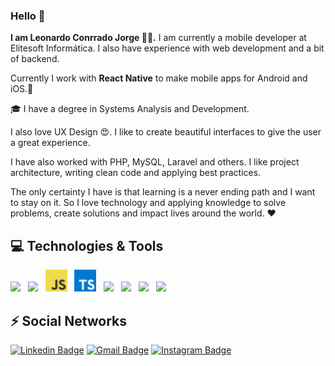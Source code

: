 ### Hello 👋
**I am Leonardo Conrrado Jorge 👨🚀.** I am currently a mobile developer at Elitesoft Informática. I also have experience with web development and a bit of backend.

Currently I work with **React Native** to make mobile apps for Android and iOS.📱
                                                   
🎓 I have a degree in Systems Analysis and Development.

I also love UX Design 😍. I like to create beautiful interfaces to give the user a great experience.

I have also worked with PHP, MySQL, Laravel and others. I like project architecture, writing clean code and applying best practices.

The only certainty I have is that learning is a never ending path and I want to stay on it. So I love technology and applying knowledge to solve problems, create solutions and impact lives around the world. ❤️

## 💻 Technologies & Tools

<p>
<img src="https://image.flaticon.com/icons/png/512/226/226770.png" height="35px"/>
&nbsp;
<img src="https://www.freepnglogos.com/uploads/apple-logo-png/apple-logo-icon-transparent-png-svg-vector-3.png" height="35px"/>  
&nbsp;  
<img src="https://raw.githubusercontent.com/github/explore/80688e429a7d4ef2fca1e82350fe8e3517d3494d/topics/javascript/javascript.png" height="35px"/>
&nbsp;  
<img src="https://raw.githubusercontent.com/github/explore/80688e429a7d4ef2fca1e82350fe8e3517d3494d/topics/typescript/typescript.png" height="35px"/>
&nbsp;
<img src="https://appmasters.io/static/react-47ce6e77f039020ee2e76a10c1e988e9.png" height="35px"/> 
&nbsp;
<img src="https://img.icons8.com/color/452/firebase.png" height="35px" />   
&nbsp;
<img src="https://cdn-icons-png.flaticon.com/512/528/528261.png" height="35px" />
&nbsp;
<img src="https://inceptum-stor.icons8.com/TErRc1E6L9wX/expoicon.jpg" height="35px" />
&nbsp;
</p>
<!-- 
<img src="https://img.shields.io/badge/javascript-%23F7DF1E.svg?&style=for-the-badge&logo=javascript&logoColor=black" height="25"/>
<img src="https://img.shields.io/badge/typescript%20-%23007ACC.svg?&style=for-the-badge&logo=typescript&logoColor=white" height="25"/>
<img src="https://img.shields.io/badge/react%20-%2320232a.svg?&style=for-the-badge&logo=react&logoColor=%2361DAFB" height="25"/>
<img src="https://img.shields.io/badge/react native%20-%2320232a.svg?&style=for-the-badge&logo=react&logoColor=%2361DAFB" height="25"/> -->

## ⚡ Social Networks

[![Linkedin Badge](https://img.shields.io/badge/-LinkedIn-blue?style=flat&logo=Linkedin&logoColor=white&link=https://www.linkedin.com/in/rebeccamanzi/)](https://www.linkedin.com/in/leonardo-conrrado-a88a561b6/)
[![Gmail Badge](https://img.shields.io/badge/-Gmail-c14438?style=flat&logo=Gmail&logoColor=white&link=mailto:rebeccamanzi@gmail.com)](mailto:leonardoti4437@gmail.com)
[![Instagram Badge](https://img.shields.io/badge/-Instagram-C13584?style=flat&labelColor=C13584&logo=instagram&logoColor=white&link=https://www.instagram.com/codepwr/)](https://www.instagram.com/_leooz_/)

